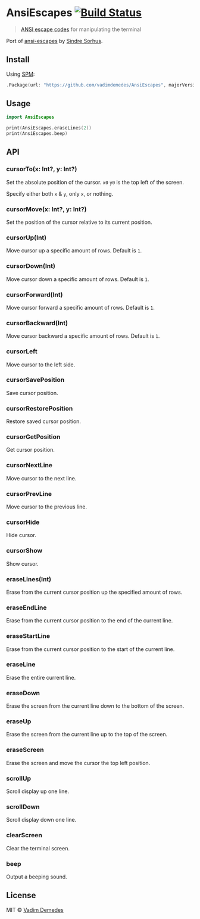 # AnsiEscapes [![Build Status](https://travis-ci.org/vadimdemedes/AnsiEscapes.svg?branch=master)](https://travis-ci.org/vadimdemedes/AnsiEscapes)

> [ANSI escape codes](http://www.termsys.demon.co.uk/vtansi.htm) for manipulating the terminal

Port of [ansi-escapes](https://github.com/sindresorhus/ansi-escapes) by [Sindre Sorhus](https://github.com/sindresorhus).


## Install

Using [SPM](https://swift.org/package-manager/):

```swift
.Package(url: "https://github.com/vadimdemedes/AnsiEscapes", majorVersion: 1)
```


## Usage

```swift
import AnsiEscapes

print(AnsiEscapes.eraseLines(2))
print(AnsiEscapes.beep)
```


## API

### cursorTo(x: Int?, y: Int?)

Set the absolute position of the cursor. `x0` `y0` is the top left of the screen.

Specify either both `x` & `y`, only `x`, or nothing.

### cursorMove(x: Int?, y: Int?)

Set the position of the cursor relative to its current position.

### cursorUp(Int)

Move cursor up a specific amount of rows. Default is `1`.

### cursorDown(Int)

Move cursor down a specific amount of rows. Default is `1`.

### cursorForward(Int)

Move cursor forward a specific amount of rows. Default is `1`.

### cursorBackward(Int)

Move cursor backward a specific amount of rows. Default is `1`.

### cursorLeft

Move cursor to the left side.

### cursorSavePosition

Save cursor position.

### cursorRestorePosition

Restore saved cursor position.

### cursorGetPosition

Get cursor position.

### cursorNextLine

Move cursor to the next line.

### cursorPrevLine

Move cursor to the previous line.

### cursorHide

Hide cursor.

### cursorShow

Show cursor.

### eraseLines(Int)

Erase from the current cursor position up the specified amount of rows.

### eraseEndLine

Erase from the current cursor position to the end of the current line.

### eraseStartLine

Erase from the current cursor position to the start of the current line.

### eraseLine

Erase the entire current line.

### eraseDown

Erase the screen from the current line down to the bottom of the screen.

### eraseUp

Erase the screen from the current line up to the top of the screen.

### eraseScreen

Erase the screen and move the cursor the top left position.

### scrollUp

Scroll display up one line.

### scrollDown

Scroll display down one line.

### clearScreen

Clear the terminal screen.

### beep

Output a beeping sound.


## License

MIT © [Vadim Demedes](https://github.com/vadimdemedes)
